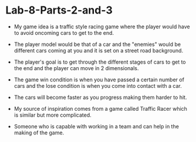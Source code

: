 # Lab-8-Parts-2-and-3
 - My game idea is a traffic style racing 
game where the player would have to avoid 
oncoming cars to get to the end.

- The player model would be that of a car and the
"enemies" would be different cars coming at you and
it is set on a street road background.

- The player's goal is to get through the 
different stages of cars to get to the end 
and the player can move in 2 dimensionals.  

- The game win condition is when you have passed a 
certain number of cars and the lose condition is when 
you come into contact with a car.

- The cars will become faster as you progress making
them harder to hit.

- My source of inspiration comes from a game called Traffic Racer
which is similar but more complicated.

- Someone who is capable with working in a team and can help
in the making of the game. 